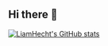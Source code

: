 ## Hi there 👋

<!--
**LiamHecht/LiamHecht** is a ✨ _special_ ✨ repository because its `README.md` (this file) appears on your GitHub profile.

Here are some ideas to get you started:

- 🔭 I’m currently working on ...
- 🌱 I’m currently learning ...
- 👯 I’m looking to collaborate on ...
- 🤔 I’m looking for help with ...
- 💬 Ask me about ...
- 📫 How to reach me: ...
- 😄 Pronouns: ...
- ⚡ Fun fact: ...
-->

[![LiamHecht's GitHub stats](https://github-readme-stats.vercel.app/api?username=LiamHecht)](https://github.com/LiamHecht/github-readme-stats)
